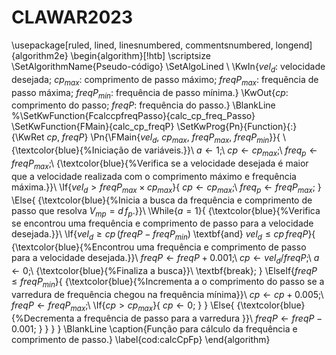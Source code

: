 # CLAWAR2023









\usepackage[ruled, lined, linesnumbered, commentsnumbered, longend]{algorithm2e}
\begin{algorithm}[!htb]
\scriptsize
\SetAlgorithmName{Pseudo-código}
\SetAlgoLined \\
\KwIn{$vel_d$: velocidade desejada; $cp_{max}$: comprimento de passo máximo; $freqP_{max}$: frequência de passo máxima; $freqP_{min}$: frequência de passo mínima.}
\KwOut{$cp$: comprimento do passo; $freqP$: frequência do passo.}
\BlankLine
%\SetKwFunction{FcalccpfreqPasso}{calc_cp_freq_Passo}
\SetKwFunction{FMain}{calc\_cp\_freqP}
\SetKwProg{Pn}{Function}{:}{\KwRet $cp,\;freqP$}
\Pn{\FMain{$vel_d$, $cp_{max}$, $freqP_{max}$, $freqP_{min}$}}{
\\
{\textcolor{blue}{\%Iniciação de variáveis.}}\\
$a \gets 1$;\\
$cp \gets cp_{max}$;\\
$freq_p \gets freqP_{max}$;\\
{\textcolor{blue}{\%Verifica se a velocidade desejada é maior que a velocidade  realizada com o comprimento máximo e frequência máxima.}}\\
\If{$vel_d > freqP_{max} \times cp_{max}$}{
$cp \gets cp_{max}$;\\
$freq_p \gets freqP_{max}$;
}
\Else{
{\textcolor{blue}{\%Inicia a busca da frequência e comprimento de passo que resolva $V_{mp} = d\,f_p$.}}\\
\While{$a=1$}{
{\textcolor{blue}{\%Verifica se encontrou uma frequência e comprimento de passo para a velocidade desejada.}}\\
\If{$vel_d \geq cp \, (freqP - freqP_{min})$ \textbf{and} $vel_d \leq cp \, freqP$}{
{\textcolor{blue}{\%Encontrou uma frequência e comprimento de passo para a velocidade desejada.}}\\
$freqP \gets freqP + 0.001$;\\
$cp \gets vel_d / freqP$;\\
$a \gets 0$;\\
{\textcolor{blue}{\%Finaliza a busca}}\\
\textbf{break};
}
\ElseIf{$freqP \leq freqP_{min}$}{
{\textcolor{blue}{\%Incrementa a o comprimento do passo se a varredura de frequência chegou na frequência mínima}}\\
$cp \gets cp + 0.005$;\\
$freqP \gets freqP_{max}$;\\
\If{$cp > cp_{max}$}{
$cp \gets 0$;
}
}
\Else{
{\textcolor{blue}{\%Decrementa a frequência de passo para a varredura }}\\
$freqP \gets freqP - 0.001$;
}
}
}
}
\BlankLine
\caption{Função para cálculo da frequência e comprimento de passo.}
\label{cod:calcCpFp}
\end{algorithm}
